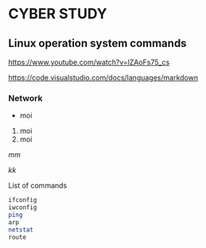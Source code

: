# CYBER STUDY


## Linux operation system commands

https://www.youtube.com/watch?v=lZAoFs75_cs

https://code.visualstudio.com/docs/languages/markdown

### Network


* moi
1. moi
1. moi

_mm_

*kk*


> 

List of commands
```bash
ifconfig
iwconfig
ping
arp
netstat
route
```

